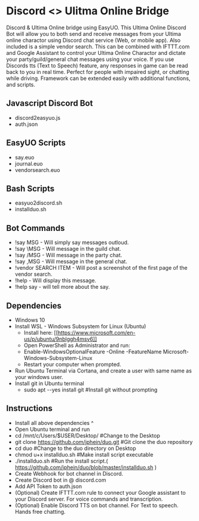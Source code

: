 # Discord <> Ulitma Online Bridge 
Discord & Ultima Online bridge using EasyUO. This Ultima Online Discord Bot will allow you to both send and receive messages from your Ultima online charactor using Discord chat service (Web, or mobile app). Also included is a simple vendor search. This can be combined with IFTTT.com and Google Assistant to control your Ultima Online Charactor and dictate your party/guild/general chat messages using your voice. If you use Discords tts (Text to Speech) feature, any responses in game can be read back to you in real time. Perfect for people with impaired sight, or chatting while driving. Framework can be extended easily with additional functions, and scripts. 

## Javascript Discord Bot
* discord2easyuo.js
* auth.json

## EasyUO Scripts 
* say.euo
* journal.euo
* vendorsearch.euo

## Bash Scripts
* easyuo2discord.sh
* installduo.sh

## Bot Commands
* !say MSG - Will simply say messages outloud.
* !say \MSG - Will message in the guild chat. 
* !say /MSG - Will message in the party chat.
* !say ,MSG - Will message in the general chat.
* !vendor SEARCH ITEM - Will post a screenshot of the first page of the vendor search.
* !help - Will display this message.
* !help say - will tell more about the say.

## Dependencies
* Windows 10
* Install WSL - Windows Subsystem for Linux (Ubuntu)
  * Install here: [[https://www.microsoft.com/en-us/p/ubuntu/9nblggh4msv6]]
  * Open PowerShell as Administrator and run:
   * Enable-WindowsOptionalFeature -Online -FeatureName Microsoft-Windows-Subsystem-Linux
  * Restart your computer when prompted.
* Run Ubuntu Terminal via Cortana, and create a user with same name as your windows user.
* Install git in Ubuntu terminal
  * sudo apt --yes install git #Install git without prompting

## Instructions
* Install all above dependencies ^
* Open Ubuntu terminal and run
* cd /mnt/c/Users/$USER/Desktop/              #Change to the Desktop
* git clone https://github.com/jphein/duo.git #Git clone the duo repository 
* cd duo                                      #Change to the duo directory on Desktop
* chmod u+x installduo.sh                     #Make install script executable
* ./installduo.sh                             #Run the install script.( https://github.com/jphein/duo/blob/master/installduo.sh )
* Create Webhook for bot channel in Discord.
* Create Discord bot in @ discord.com
* Add API Token to auth.json
* (Optional) Create IFTTT.com rule to connect your Google assistant to your Discord server. For voice commands and transcription.  
* (Optional) Enable Discord TTS on bot channel. For Text to speech. Hands free chatting. 
